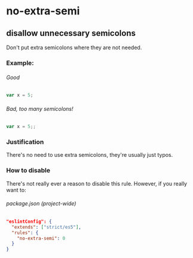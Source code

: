 # no-extra-semi
## disallow unnecessary semicolons

Don't put extra semicolons where they are not needed.

### Example:

###### Good
```js
var x = 5;
```

###### Bad, too many semicolons!
```js
var x = 5;;
```

### Justification

There's no need to use extra semicolons, they're usually just typos.

### How to disable

There's not really ever a reason to disable this rule. However, if you really want to:

###### package.json (project-wide)
```json
"eslintConfig": {
  "extends": ["strict/es5"],
  "rules": {
    "no-extra-semi": 0
  }
}
```
